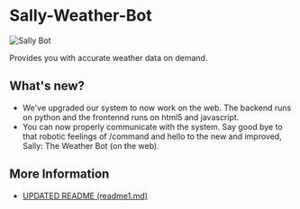 # Sally-Weather-Bot

![Sally Bot](./images/1x/sally_v1_Asset%201.png)

Provides you with accurate weather data on demand.

## What's new?
- We've upgraded our system to now work on the web. The backend runs on python and the frontennd runs on html5 and javascript.
- You can now properly communicate with the system. Say good bye to that robotic feelings of /command and hello to the new and improved, Sally: The Weather Bot (on the web).

## More Information
- [UPDATED README (readme1.md)](./README1.md)